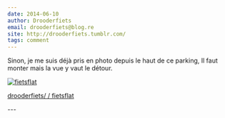 ```yaml
---
date: 2014-06-10
author: Drooderfiets
email: drooderfiets@blog.re
site: http://drooderfiets.tumblr.com/
tags: comment
---
```


<p>Sinon, je me suis déjà pris en photo depuis le haut de ce parking, Il faut monter mais la vue y vaut le détour.</p>
<p><a href="http://drooderfiets.tumblr.com/post/148761163/fietsflat"><img title="fietsflat, sept. 2012" alt="fietsflat" src="http://farm4.static.flickr.com/3492/3751004983_a3be9086c3.jpg?v=0" /></a></p>

<p><a href="http://drooderfiets.tumblr.com/post/148761163/fietsflat">drooderfiets/ / fietsflat</a></p>
---